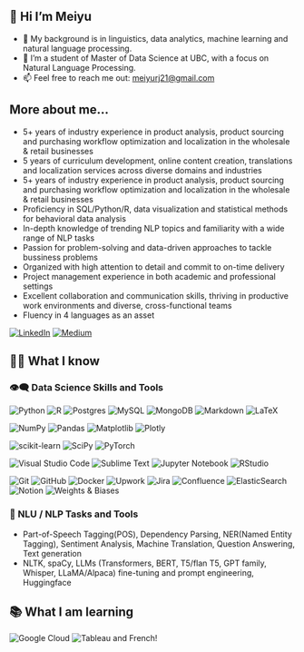 ## 👋 Hi I’m Meiyu
- 👀 My background is in linguistics, data analytics, machine learning and natural language processing.
- 🌱 I’m a student of Master of Data Science at UBC, with a focus on Natural Language Processing. 
- 📫 Feel free to reach me out: meiyurj21@gmail.com

## More about me...
- 5+ years of industry experience in product analysis, product sourcing and purchasing workflow optimization and localization in the wholesale & retail businesses
- 5 years of curriculum development, online content creation, translations and localization services across diverse domains and industries 
- 5+ years of industry experience in product analysis, product sourcing and purchasing workflow optimization and localization in the wholesale & retail businesses
- Proficiency in SQL/Python/R, data visualization and statistical methods for behavioral data analysis
- In-depth knowledge of trending NLP topics and familiarity with a wide range of NLP tasks
- Passion for problem-solving and data-driven approaches to tackle bussiness problems 
- Organized with high attention to detail and commit to on-time delivery 
- Project management experience in both academic and professional settings
- Excellent collaboration and communication skills, thriving in productive work environments and diverse, cross-functional teams
- Fluency in 4 languages as an asset


[![LinkedIn](https://img.shields.io/badge/linkedin-%230077B5.svg?style=for-the-badge&logo=linkedin&logoColor=white)](https://www.linkedin.com/in/meiyubrrj/) [![Medium](https://img.shields.io/badge/Medium-12100E?style=for-the-badge&logo=medium&logoColor=white)](https://meiyurj21.medium.com/)


<!---
MeiyuRJ/MeiyuRJ is a ✨ special ✨ repository because its `README.md` (this file) appears on your GitHub profile.
You can click the Preview link to take a look at your changes.
--->

## :woman_technologist:	What I know 
### :eye_speech_bubble:		Data Science Skills and Tools 

![Python](https://img.shields.io/badge/python-3670A0?style=for-the-badge&logo=python&logoColor=ffdd54) ![R](https://img.shields.io/badge/r-%23276DC3.svg?style=for-the-badge&logo=r&logoColor=white) ![Postgres](https://img.shields.io/badge/postgres-%23316192.svg?style=for-the-badge&logo=postgresql&logoColor=white) ![MySQL](https://img.shields.io/badge/mysql-%2300f.svg?style=for-the-badge&logo=mysql&logoColor=white) ![MongoDB](https://img.shields.io/badge/MongoDB-%234ea94b.svg?style=for-the-badge&logo=mongodb&logoColor=white) ![Markdown](https://img.shields.io/badge/markdown-%23000000.svg?style=for-the-badge&logo=markdown&logoColor=white) ![LaTeX](https://img.shields.io/badge/latex-%23008080.svg?style=for-the-badge&logo=latex&logoColor=white)

![NumPy](https://img.shields.io/badge/numpy-%23013243.svg?style=for-the-badge&logo=numpy&logoColor=white) ![Pandas](https://img.shields.io/badge/pandas-%23150458.svg?style=for-the-badge&logo=pandas&logoColor=white) ![Matplotlib](https://img.shields.io/badge/Matplotlib-%23ffffff.svg?style=for-the-badge&logo=Matplotlib&logoColor=black) ![Plotly](https://img.shields.io/badge/Plotly-%233F4F75.svg?style=for-the-badge&logo=plotly&logoColor=white)

![scikit-learn](https://img.shields.io/badge/scikit--learn-%23F7931E.svg?style=for-the-badge&logo=scikit-learn&logoColor=white) ![SciPy](https://img.shields.io/badge/SciPy-%230C55A5.svg?style=for-the-badge&logo=scipy&logoColor=%white) ![PyTorch](https://img.shields.io/badge/PyTorch-%23EE4C2C.svg?style=for-the-badge&logo=PyTorch&logoColor=white)

![Visual Studio Code](https://img.shields.io/badge/Visual%20Studio%20Code-0078d7.svg?style=for-the-badge&logo=visual-studio-code&logoColor=white) ![Sublime Text](https://img.shields.io/badge/sublime_text-%23575757.svg?style=for-the-badge&logo=sublime-text&logoColor=important) ![Jupyter Notebook](https://img.shields.io/badge/jupyter-%23FA0F00.svg?style=for-the-badge&logo=jupyter&logoColor=white)
 ![RStudio](https://img.shields.io/badge/RStudio-4285F4?style=for-the-badge&logo=rstudio&logoColor=white)


![Git](https://img.shields.io/badge/git-%23F05033.svg?style=for-the-badge&logo=git&logoColor=white) ![GitHub](https://img.shields.io/badge/github-%23121011.svg?style=for-the-badge&logo=github&logoColor=white) ![Docker](https://img.shields.io/badge/docker-%230db7ed.svg?style=for-the-badge&logo=docker&logoColor=white) ![Upwork](https://img.shields.io/badge/UpWork-6FDA44?style=for-the-badge&logo=Upwork&logoColor=white) ![Jira](https://img.shields.io/badge/jira-%230A0FFF.svg?style=for-the-badge&logo=jira&logoColor=white) ![Confluence](https://img.shields.io/badge/confluence-%23172BF4.svg?style=for-the-badge&logo=confluence&logoColor=white) ![ElasticSearch](https://img.shields.io/badge/-ElasticSearch-005571?style=for-the-badge&logo=elasticsearch) ![Notion](https://img.shields.io/badge/Notion-%23000000.svg?style=for-the-badge&logo=notion&logoColor=white) ![Weights & Biases](https://img.shields.io/badge/Weights_&_Biases-FFBE00?style=for-the-badge&logo=WeightsAndBiases&logoColor=white)



### :robot: NLU / NLP Tasks and Tools 	
- Part-of-Speech Tagging(POS), Dependency Parsing, NER(Named Entity Tagging), Sentiment Analysis, Machine Translation, Question Answering, Text generation 
- NLTK, spaCy, LLMs (Transformers, BERT, T5/flan T5, GPT family, Whisper, LLaMA/Alpaca) fine-tuning and prompt engineering, Huggingface

## :books: What I am learning 	

![Google Cloud](https://img.shields.io/badge/GoogleCloud-%234285F4.svg?style=for-the-badge&logo=google-cloud&logoColor=white) ![Tableau](https://img.shields.io/badge/Tableau-E97627?style=for-the-badge&logo=Tableau&logoColor=white)
and French!






